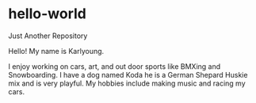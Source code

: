 # hello-world
Just Another Repository 

Hello! My name is Karlyoung.

I enjoy working on cars, art, and out door sports like BMXing and Snowboarding. I have a dog named Koda he is a German Shepard Huskie mix and is very playful.
My hobbies include making music and racing my cars.
